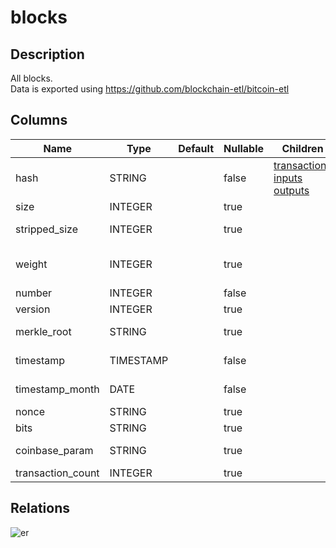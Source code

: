 # blocks

## Description

All blocks.  
Data is exported using https://github.com/blockchain-etl/bitcoin-etl

## Columns

| Name | Type | Default | Nullable | Children | Description |
| ---- | ---- | ------- | -------- | -------- | ------- |
| hash | STRING |  | false | [transactions](transactions.md) [inputs](inputs.md) [outputs](outputs.md) | Hash of this block |
| size | INTEGER |  | true |  | The size of block data in bytes |
| stripped_size | INTEGER |  | true |  | The size of block data in bytes excluding witness data |
| weight | INTEGER |  | true |  | Three times the base size plus the total size. https://github.com/bitcoin/bips/blob/master/bip-0141.mediawiki |
| number | INTEGER |  | false |  | The number of the block |
| version | INTEGER |  | true |  | Protocol version specified in block header |
| merkle_root | STRING |  | true |  | The root node of a Merkle tree, where leaves are transaction hashes |
| timestamp | TIMESTAMP |  | false |  | Block creation timestamp specified in block header |
| timestamp_month | DATE |  | false |  | Month of the block creation timestamp specified in block header |
| nonce | STRING |  | true |  | Difficulty solution specified in block header |
| bits | STRING |  | true |  | Difficulty threshold specified in block header |
| coinbase_param | STRING |  | true |  | Data specified in the coinbase transaction of this block |
| transaction_count | INTEGER |  | true |  | Number of transactions included in this block |

## Relations

![er](blocks.svg)
